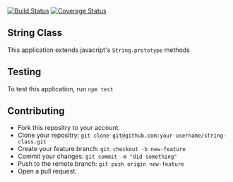 [![Build Status](https://travis-ci.org/andela-aatanda/checkpoint2-string-class.svg?branch=development)](https://travis-ci.org/andela-aatanda/checkpoint2-string-class)
[![Coverage Status](https://coveralls.io/repos/github/andela-aatanda/checkpoint2-string-class/badge.svg?branch=development)](https://coveralls.io/github/andela-aatanda/checkpoint2-string-class?branch=development)

## String Class
This application extends javacript's `String.prototype` methods

## Testing
To test this application, run `npm test`

## Contributing

- Fork this repositry to your account.
- Clone your repositry: `git clone git@github.com:your-username/string-class.git`
- Create your feature branch: `git checkout -b new-feature`
- Commit your changes: `git commit -m "did something"`
- Push to the remote branch: `git push origin new-feature`
- Open a pull request.